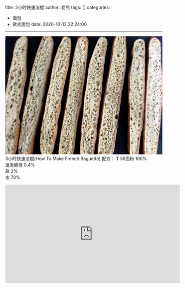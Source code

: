 title: 3小时快速法棍
author: 老熊
tags: []
categories:
  - 面包
  - 欧式面包
date: 2020-10-12 22:24:00
---
![](/images/pasted-16.jpg)
3小时快速法棍(How To Make French Baguette)
配方：
T 55面粉  100%             
速发酵母   0.4%              
盐            2%             
水            70%

<iframe width="560" height="315" src="https://www.youtube.com/embed/04M1bWOuG1I" frameborder="0" allow="accelerometer; autoplay; clipboard-write; encrypted-media; gyroscope; picture-in-picture" allowfullscreen></iframe>